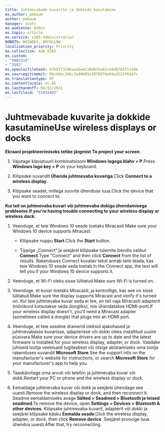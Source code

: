 ```yaml
---
title: Juhtmevabade kuvarite ja dokkide kasutamine
ms.author: pebaum
author: pebaum
manager: scotv
ms.audience: Admin
ms.topic: article
ms.service: o365-administration
ROBOTS: NOINDEX, NOFOLLOW
localization_priority: Priority
ms.collection: Adm_O365
ms.custom:
- "9001516"
- "3582"
ms.openlocfilehash: b769773206aa2be4118d655a82cb8d0703f1149b
ms.sourcegitcommit: 8bc60ec34bc1e40685e3976576e04a2623f63a7c
ms.translationtype: HT
ms.contentlocale: et-EE
ms.lasthandoff: 04/15/2021
ms.locfileid: "51834403"
---
```

# <a name="use-wireless-displays-or-docks"></a><span data-ttu-id="62706-102">Juhtmevabade kuvarite ja dokkide kasutamine</span><span class="sxs-lookup"><span data-stu-id="62706-102">Use wireless displays or docks</span></span>

<span data-ttu-id="62706-103">**Ekraani projekteerimiseks tehke järgmist**.</span><span class="sxs-lookup"><span data-stu-id="62706-103">**To project your screen**:</span></span>

1. <span data-ttu-id="62706-104">Vajutage klaviatuuril kombinatsiooni **Windows logoga klahv + P**.</span><span class="sxs-lookup"><span data-stu-id="62706-104">Press **Windows logo key + P** on your keyboard.</span></span>

2. <span data-ttu-id="62706-105">Klõpsake suvandit **Ühenda juhtmevaba kuvariga**.</span><span class="sxs-lookup"><span data-stu-id="62706-105">Click **Connect to a wireless display**.</span></span>

3. <span data-ttu-id="62706-106">Klõpsake seadet, millega soovite ühenduse luua.</span><span class="sxs-lookup"><span data-stu-id="62706-106">Click the device that you want to connect to.</span></span>

<span data-ttu-id="62706-107">**Kui teil on juhtmevaba kuvari või juhtmevaba dokiga ühendamisega probleeme**.</span><span class="sxs-lookup"><span data-stu-id="62706-107">**If you're having trouble connecting to your wireless display or wireless dock**:</span></span>

1. <span data-ttu-id="62706-108">Veenduge, et teie Windows 10 seade toetaks Miracasti.</span><span class="sxs-lookup"><span data-stu-id="62706-108">Make sure your Windows 10 device supports Miracast:</span></span> 

    - <span data-ttu-id="62706-109">Klõpsake nuppu **Start**.</span><span class="sxs-lookup"><span data-stu-id="62706-109">Click the **Start** button.</span></span>
    
    - <span data-ttu-id="62706-110">Tippige „Connect“ ja seejärel klõpsake tulemite loendis valikut **Connect**.</span><span class="sxs-lookup"><span data-stu-id="62706-110">Type "Connect" and then click **Connect** from the list of results.</span></span> <span data-ttu-id="62706-111">Rakenduses Connect kuvatav tekst annab teile teada, kas teie Windows 10 seade seda toetab.</span><span class="sxs-lookup"><span data-stu-id="62706-111">In the Connect app, the text will tell you if your Windows 10 device supports it.</span></span> 

2. <span data-ttu-id="62706-112">Veenduge, et Wi-Fi oleks sisse lülitatud.</span><span class="sxs-lookup"><span data-stu-id="62706-112">Make sure Wi-Fi is turned on.</span></span> 

3. <span data-ttu-id="62706-113">Veenduge, et kuvar toetaks Miracasti, ja kontrollige, kas see on sisse lülitatud.</span><span class="sxs-lookup"><span data-stu-id="62706-113">Make sure the display supports Miracast and verify it's turned on.</span></span> <span data-ttu-id="62706-114">Kui teie juhtmevaba kuvar seda ei tee, on teil vaja Miracasti adapterit (mõnikord kutsutakse seda dongliks), mis ühendatakse HDMI-porti.</span><span class="sxs-lookup"><span data-stu-id="62706-114">If your wireless display doesn't, you'll need a Miracast adapter (sometimes called a dongle) that plugs into an HDMI port.</span></span>

4. <span data-ttu-id="62706-115">Veenduge, et teie seadme draiverid oleksid ajakohased ja juhtmevabasse kuvarisse, adapterisse või dokki oleks installitud uusim püsivara.</span><span class="sxs-lookup"><span data-stu-id="62706-115">Make sure your device drivers are up to date and the latest firmware is installed for your wireless display, adapter, or dock.</span></span> <span data-ttu-id="62706-116">Vaadake juhiseid tootja veebisaidi tugiteabest või otsige abistamiseks oma tootja rakenduses suvandit **Microsoft Store**.</span><span class="sxs-lookup"><span data-stu-id="62706-116">See the support info on the manufacturer's website for instructions, or search **Microsoft Store** for your manufacturer's app to help you.</span></span>

5. <span data-ttu-id="62706-117">Taaskäivitage oma arvuti või telefon ja juhtmevaba kuvar või dokk.</span><span class="sxs-lookup"><span data-stu-id="62706-117">Restart your PC or phone and the wireless display or dock.</span></span>

6. <span data-ttu-id="62706-118">Eemaldage juhtmevaba kuvar või dokk ja seejärel ühendage see uuesti.</span><span class="sxs-lookup"><span data-stu-id="62706-118">Remove the wireless display or dock, and then reconnect it.</span></span> <span data-ttu-id="62706-119">Seadme eemaldamiseks avage **Sätted > Seadmed > Bluetooth ja teised seadmed**.</span><span class="sxs-lookup"><span data-stu-id="62706-119">To remove the device, open **Settings > Devices  > Bluetooth & other devices**.</span></span> <span data-ttu-id="62706-120">Klõpsake juhtmevaba kuvarit, adapterit või dokki ja seejärel klõpsake käsku **Eemalda seade**.</span><span class="sxs-lookup"><span data-stu-id="62706-120">Click the wireless display, adapter, or dock, then click **Remove device**.</span></span> <span data-ttu-id="62706-121">Seejärel proovige luua ühendus uuesti.</span><span class="sxs-lookup"><span data-stu-id="62706-121">After that, try reconnecting.</span></span>

